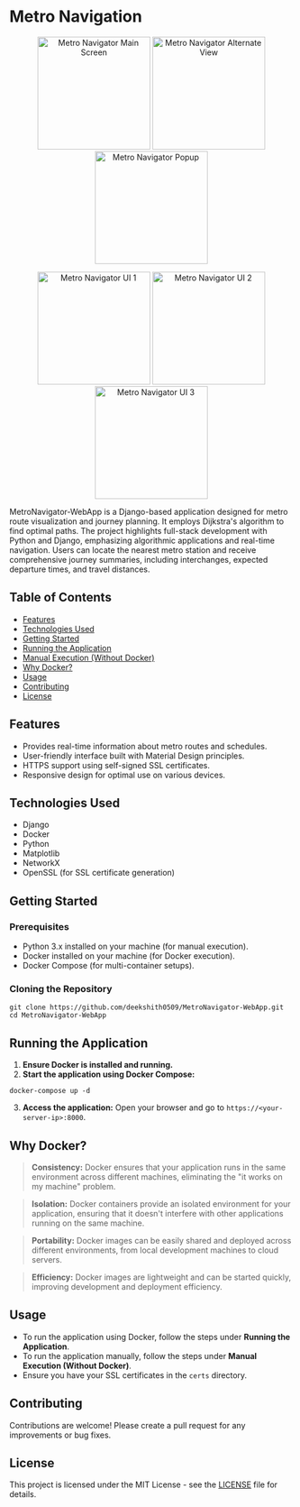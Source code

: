 # Metro Navigation


<p align="center">
  <img src="images/main.jpg" alt="Metro Navigator Main Screen" width="200">
  <img src="images/main2.jpg" alt="Metro Navigator Alternate View" width="200">
  <img src="images/pop.jpg" alt="Metro Navigator Popup" width="200">
</p>

<p align="center">
  <img src="images/ui1.jpg" alt="Metro Navigator UI 1" width="200">
  <img src="images/ui2.jpg" alt="Metro Navigator UI 2" width="200">
  <img src="images/ui3.jpg" alt="Metro Navigator UI 3" width="200">
</p>



MetroNavigator-WebApp is a Django-based application designed for metro route visualization and journey planning. It employs Dijkstra's algorithm to find optimal paths. The project highlights full-stack development with Python and Django, emphasizing algorithmic applications and real-time navigation. Users can locate the nearest metro station and receive comprehensive journey summaries, including interchanges, expected departure times, and travel distances.

## Table of Contents
- [Features](#features)
- [Technologies Used](#technologies-used)
- [Getting Started](#getting-started)
- [Running the Application](#running-the-application)
- [Manual Execution (Without Docker)](#manual-execution-without-docker)
- [Why Docker?](#why-docker)
- [Usage](#usage)
- [Contributing](#contributing)
- [License](#license)

## Features
- Provides real-time information about metro routes and schedules.
- User-friendly interface built with Material Design principles.
- HTTPS support using self-signed SSL certificates.
- Responsive design for optimal use on various devices.

## Technologies Used
- Django
- Docker
- Python
- Matplotlib
- NetworkX
- OpenSSL (for SSL certificate generation)

## Getting Started

### Prerequisites
- Python 3.x installed on your machine (for manual execution).
- Docker installed on your machine (for Docker execution).
- Docker Compose (for multi-container setups).

### Cloning the Repository
```
git clone https://github.com/deekshith0509/MetroNavigator-WebApp.git
cd MetroNavigator-WebApp
```

## Running the Application

1. **Ensure Docker is installed and running.**
2. **Start the application using Docker Compose:**
```
docker-compose up -d
```
3. **Access the application:** Open your browser and go to `https://<your-server-ip>:8000`.


## Why Docker?

>**Consistency:** Docker ensures that your application runs in the same environment across different machines, eliminating the "it works on my machine" problem.

>**Isolation:** Docker containers provide an isolated environment for your application, ensuring that it doesn't interfere with other applications running on the same machine.

>**Portability:** Docker images can be easily shared and deployed across different environments, from local development machines to cloud servers.

>**Efficiency:** Docker images are lightweight and can be started quickly, improving development and deployment efficiency.

## Usage
 - To run the application using Docker, follow the steps under **Running the Application**.
 - To run the application manually, follow the steps under **Manual Execution (Without Docker)**.
 - Ensure you have your SSL certificates in the `certs` directory.

## Contributing

Contributions are welcome! Please create a pull request for any improvements or bug fixes.

## License

This project is licensed under the MIT License - see the [LICENSE](LICENSE) file for details.

